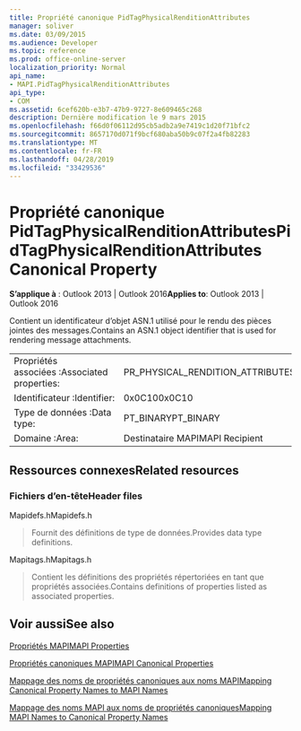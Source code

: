 ```yaml
---
title: Propriété canonique PidTagPhysicalRenditionAttributes
manager: soliver
ms.date: 03/09/2015
ms.audience: Developer
ms.topic: reference
ms.prod: office-online-server
localization_priority: Normal
api_name:
- MAPI.PidTagPhysicalRenditionAttributes
api_type:
- COM
ms.assetid: 6cef620b-e3b7-47b9-9727-8e609465c268
description: Dernière modification le 9 mars 2015
ms.openlocfilehash: f66d0f06112d95cb5adb2a9e7419c1d20f71bfc2
ms.sourcegitcommit: 8657170d071f9bcf680aba50b9c07f2a4fb82283
ms.translationtype: MT
ms.contentlocale: fr-FR
ms.lasthandoff: 04/28/2019
ms.locfileid: "33429536"
---
```

# <a name="pidtagphysicalrenditionattributes-canonical-property"></a><span data-ttu-id="5b450-103">Propriété canonique PidTagPhysicalRenditionAttributes</span><span class="sxs-lookup"><span data-stu-id="5b450-103">PidTagPhysicalRenditionAttributes Canonical Property</span></span>

  
  
<span data-ttu-id="5b450-104">**S’applique à** : Outlook 2013 | Outlook 2016</span><span class="sxs-lookup"><span data-stu-id="5b450-104">**Applies to**: Outlook 2013 | Outlook 2016</span></span> 
  
<span data-ttu-id="5b450-105">Contient un identificateur d’objet ASN.1 utilisé pour le rendu des pièces jointes des messages.</span><span class="sxs-lookup"><span data-stu-id="5b450-105">Contains an ASN.1 object identifier that is used for rendering message attachments.</span></span>
  
|||
|:-----|:-----|
|<span data-ttu-id="5b450-106">Propriétés associées :</span><span class="sxs-lookup"><span data-stu-id="5b450-106">Associated properties:</span></span>  <br/> |<span data-ttu-id="5b450-107">PR_PHYSICAL_RENDITION_ATTRIBUTES</span><span class="sxs-lookup"><span data-stu-id="5b450-107">PR_PHYSICAL_RENDITION_ATTRIBUTES</span></span>  <br/> |
|<span data-ttu-id="5b450-108">Identificateur :</span><span class="sxs-lookup"><span data-stu-id="5b450-108">Identifier:</span></span>  <br/> |<span data-ttu-id="5b450-109">0x0C10</span><span class="sxs-lookup"><span data-stu-id="5b450-109">0x0C10</span></span>  <br/> |
|<span data-ttu-id="5b450-110">Type de données :</span><span class="sxs-lookup"><span data-stu-id="5b450-110">Data type:</span></span>  <br/> |<span data-ttu-id="5b450-111">PT_BINARY</span><span class="sxs-lookup"><span data-stu-id="5b450-111">PT_BINARY</span></span>  <br/> |
|<span data-ttu-id="5b450-112">Domaine :</span><span class="sxs-lookup"><span data-stu-id="5b450-112">Area:</span></span>  <br/> |<span data-ttu-id="5b450-113">Destinataire MAPI</span><span class="sxs-lookup"><span data-stu-id="5b450-113">MAPI Recipient</span></span>  <br/> |
   
## <a name="related-resources"></a><span data-ttu-id="5b450-114">Ressources connexes</span><span class="sxs-lookup"><span data-stu-id="5b450-114">Related resources</span></span>

### <a name="header-files"></a><span data-ttu-id="5b450-115">Fichiers d’en-tête</span><span class="sxs-lookup"><span data-stu-id="5b450-115">Header files</span></span>

<span data-ttu-id="5b450-116">Mapidefs.h</span><span class="sxs-lookup"><span data-stu-id="5b450-116">Mapidefs.h</span></span>
  
> <span data-ttu-id="5b450-117">Fournit des définitions de type de données.</span><span class="sxs-lookup"><span data-stu-id="5b450-117">Provides data type definitions.</span></span>
    
<span data-ttu-id="5b450-118">Mapitags.h</span><span class="sxs-lookup"><span data-stu-id="5b450-118">Mapitags.h</span></span>
  
> <span data-ttu-id="5b450-119">Contient les définitions des propriétés répertoriées en tant que propriétés associées.</span><span class="sxs-lookup"><span data-stu-id="5b450-119">Contains definitions of properties listed as associated properties.</span></span>
    
## <a name="see-also"></a><span data-ttu-id="5b450-120">Voir aussi</span><span class="sxs-lookup"><span data-stu-id="5b450-120">See also</span></span>



[<span data-ttu-id="5b450-121">Propriétés MAPI</span><span class="sxs-lookup"><span data-stu-id="5b450-121">MAPI Properties</span></span>](mapi-properties.md)
  
[<span data-ttu-id="5b450-122">Propriétés canoniques MAPI</span><span class="sxs-lookup"><span data-stu-id="5b450-122">MAPI Canonical Properties</span></span>](mapi-canonical-properties.md)
  
[<span data-ttu-id="5b450-123">Mappage des noms de propriétés canoniques aux noms MAPI</span><span class="sxs-lookup"><span data-stu-id="5b450-123">Mapping Canonical Property Names to MAPI Names</span></span>](mapping-canonical-property-names-to-mapi-names.md)
  
[<span data-ttu-id="5b450-124">Mappage des noms MAPI aux noms de propriétés canoniques</span><span class="sxs-lookup"><span data-stu-id="5b450-124">Mapping MAPI Names to Canonical Property Names</span></span>](mapping-mapi-names-to-canonical-property-names.md)


